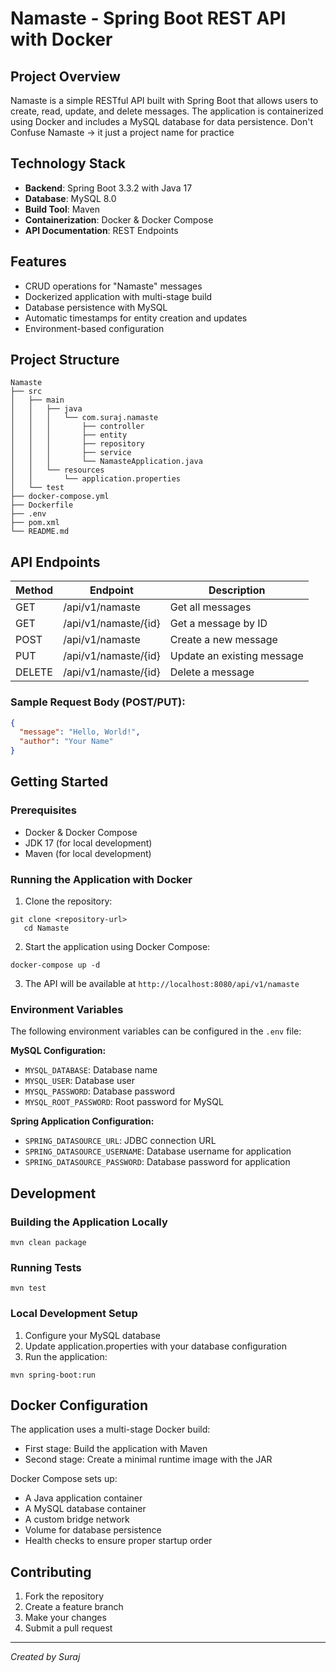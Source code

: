 # Namaste - Spring Boot REST API with Docker

## Project Overview

Namaste is a simple RESTful API built with Spring Boot that allows users to create, read, update, and delete messages. The application is containerized using Docker and includes a MySQL database for data persistence.
Don't Confuse Namaste -> it just a project name for practice
## Technology Stack

- **Backend**: Spring Boot 3.3.2 with Java 17
- **Database**: MySQL 8.0
- **Build Tool**: Maven
- **Containerization**: Docker & Docker Compose
- **API Documentation**: REST Endpoints

## Features

- CRUD operations for "Namaste" messages
- Dockerized application with multi-stage build
- Database persistence with MySQL
- Automatic timestamps for entity creation and updates
- Environment-based configuration

## Project Structure

```
Namaste
├── src
│   ├── main
│   │   ├── java
│   │   │   └── com.suraj.namaste
│   │   │       ├── controller
│   │   │       ├── entity
│   │   │       ├── repository
│   │   │       ├── service
│   │   │       └── NamasteApplication.java
│   │   └── resources
│   │       └── application.properties
│   └── test
├── docker-compose.yml
├── Dockerfile
├── .env
├── pom.xml
└── README.md
```


## API Endpoints

| Method | Endpoint             | Description                  |
|--------|----------------------|------------------------------|
| GET    | /api/v1/namaste      | Get all messages             |
| GET    | /api/v1/namaste/{id} | Get a message by ID          |
| POST   | /api/v1/namaste      | Create a new message         |
| PUT    | /api/v1/namaste/{id} | Update an existing message   |
| DELETE | /api/v1/namaste/{id} | Delete a message             |

### Sample Request Body (POST/PUT):

```json
{
  "message": "Hello, World!",
  "author": "Your Name"
}
```


## Getting Started

### Prerequisites

- Docker & Docker Compose
- JDK 17 (for local development)
- Maven (for local development)

### Running the Application with Docker

1. Clone the repository:
```
git clone <repository-url>
   cd Namaste
```


2. Start the application using Docker Compose:
```
docker-compose up -d
```


3. The API will be available at `http://localhost:8080/api/v1/namaste`

### Environment Variables

The following environment variables can be configured in the `.env` file:

**MySQL Configuration:**
- `MYSQL_DATABASE`: Database name
- `MYSQL_USER`: Database user
- `MYSQL_PASSWORD`: Database password
- `MYSQL_ROOT_PASSWORD`: Root password for MySQL

**Spring Application Configuration:**
- `SPRING_DATASOURCE_URL`: JDBC connection URL
- `SPRING_DATASOURCE_USERNAME`: Database username for application
- `SPRING_DATASOURCE_PASSWORD`: Database password for application

## Development

### Building the Application Locally

```
mvn clean package
```


### Running Tests

```
mvn test
```


### Local Development Setup

1. Configure your MySQL database
2. Update application.properties with your database configuration
3. Run the application:
```
mvn spring-boot:run
```


## Docker Configuration

The application uses a multi-stage Docker build:
- First stage: Build the application with Maven
- Second stage: Create a minimal runtime image with the JAR

Docker Compose sets up:
- A Java application container
- A MySQL database container
- A custom bridge network
- Volume for database persistence
- Health checks to ensure proper startup order

## Contributing

1. Fork the repository
2. Create a feature branch
3. Make your changes
4. Submit a pull request

---

*Created by Suraj*
